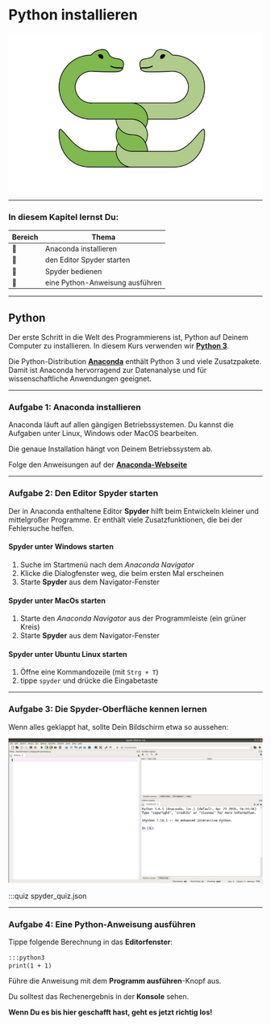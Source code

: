 
# Python installieren

![](../images/schlangen.jpg)

----
### In diesem Kapitel lernst Du:

| Bereich | Thema |
|---------|-------|
| 🔧 | Anaconda installieren
| 🔧 | den Editor Spyder starten |
| 🔧 | Spyder bedienen |
| 💼 | eine Python-Anweisung ausführen |

----

## Python

Der erste Schritt in die Welt des Programmierens ist, Python auf Deinem Computer zu installieren.
In diesem Kurs verwenden wir [**Python 3**](https://www.python.org).

Die Python-Distribution [**Anaconda**](https://www.anaconda.com/products/individual) enthält Python 3 und viele Zusatzpakete.
Damit ist Anaconda hervorragend zur Datenanalyse und für wissenschaftliche Anwendungen geeignet.

----

### Aufgabe 1: Anaconda installieren

Anaconda läuft auf allen gängigen Betriebssystemen.
Du kannst die Aufgaben unter Linux, Windows oder MacOS bearbeiten.

Die genaue Installation hängt von Deinem Betriebssystem ab.

Folge den Anweisungen auf der [**Anaconda-Webseite**](https://www.anaconda.com/products/individual)

----

### Aufgabe 2: Den Editor Spyder starten

Der in Anaconda enthaltene Editor **Spyder** hilft beim Entwickeln kleiner und mittelgroßer Programme.
Er enthält viele Zusatzfunktionen, die bei der Fehlersuche helfen.

#### Spyder unter Windows starten

1. Suche im Startmenü nach dem *Anaconda Navigator*
2. Klicke die Dialogfenster weg, die beim ersten Mal erscheinen
3. Starte **Spyder** aus dem Navigator-Fenster

#### Spyder unter MacOs starten

1. Starte den *Anaconda Navigator* aus der Programmleiste (ein grüner Kreis)
2. Starte **Spyder** aus dem Navigator-Fenster

#### Spyder unter Ubuntu Linux starten

1. Öffne eine Kommandozeile (mit `Strg + T`)
2. tippe `spyder` und drücke die Eingabetaste

----

### Aufgabe 3: Die Spyder-Oberfläche kennen lernen

Wenn alles geklappt hat, sollte Dein Bildschirm etwa so aussehen:

![Spyder Oberfläche](../images/spyder.png)

:::quiz spyder_quiz.json

----

### Aufgabe 4: Eine Python-Anweisung ausführen

Tippe folgende Berechnung in das **Editorfenster**:

    :::python3
    print(1 + 1)

Führe die Anweisung mit dem **Programm ausführen**-Knopf aus.

Du solltest das Rechenergebnis in der **Konsole** sehen.

**Wenn Du es bis hier geschafft hast, geht es jetzt richtig los!**
